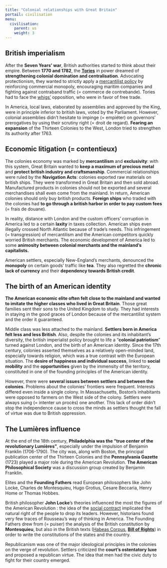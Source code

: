 ```yaml
---
title: "Colonial relationships with Great Britain"
portail: civilisation
menu:
  civilisation:
    parent: us
    weight: 3
---
```


## British imperialism

After the **Seven Years’ war**, British authorities started to think about their empire. Between **1770 and 1782**, the [**Tories**](https://fr.wikipedia.org/wiki/Tories) in power dreamed of **strengthening colonial domination and centralisation**. Advocating protectionism, they wanted to strictly apply a [mercantilist policy](https://fr.wikipedia.org/wiki/Mercantilisme) by reinforcing commercial monopoly, encouraging maritim companies and fighting against contraband traffic (= commerce de contrebande). Tories had to face the [whigs’](https://fr.wikipedia.org/wiki/Whigs) opposition, who were in favor of free trade.

In America, local laws, elaborated by assemblies and approved by the King, were in principle inferior to british laws, voted by the Parliament. However, colonial assemblies didn’t hesitate to impinge (= empiéter) on governors’ prerogatives by using their scrutiny right (= droit de regard). **Fearing an expansion** of the Thirteen Colonies to the West, London tried to strengthen its authority after 1763.

## Economic litigation (= contentieux)

The colonies economy was marked by **mercantilism** and **exclusivity**: with this system, Great Britain wanted to **keep a maximum of precious metal** and **protect british industry and craftsmanship**. Commercial relationships were ruled by the **Navigation Acts**: colonies exported raw materials on british ships. They were transformed in Great Britain and then sold abroad. Manufactured products in colonies should not be exported and several merchandises shall even come from the mainland. In return, American colonies should only buy british products. **Foreign ships** who traded with the colonies had **to go through a british harbor in order to pay custom fees** (= frais de douane).

In reality, distance with London and the custom officers’ corruption in America led to a certain **laxity** in taxes collection. American ships even illegally crossed North Atlantic because of trade’s needs. This infringement (= transgression) of mercantilism and the American competitors quickly worried British merchants. The economic development of America led to some **animosity between colonial merchants and the mainland’s capitalists.**

American settlers, especially New-England’s merchants, denounced the **monopoly** on certain goods’ traffic like **tea**. They also regretted the **chronic lack of currency** and their **dependency towards British credit**.

## The birth of an American identity

**The American economic elite often felt close to the mainland and wanted to imitate the higher classes who lived in Great Britain**. Those great families sent their sons to the United Kingdom to study. They had interests in staying in the good graces of London because of the mercantilist system and the order it guaranteed.

Middle class was less attached to the mainland. **Settlers born in America felt less and less British**. Also, despite the colonies and its inhabitant’s diversity, the british imperialist policy brought to life a “**colonial patriotism**” turned against London, and the birth of an American identity. Since the 17th century, colonies asserted themselves as a relatively open-minded land, especially towards religion, which was a true contrast with the European situation. The **desire of happiness and individual success**, linked to **social mobility** and the **opportunities** given by the immensity of the territory, constituted in one of the founding principles of the American identity.

However, there were **several issues between settlers and between the colonies**. Problems about the colonies’ frontiers were frequent. Interests differed even inside a single colony. In Massachusetts, Boston’s inhabitants were opposed to farmers on the West side of the colony. Settlers were always suing (= intenter un procès) one another. This lack of order didn’t stop the independence cause to cross the minds as settlers thought the fall of virtue was due to British oppression.

## The Lumières influence

At the end of the 18th century, **Philadelphia was the “true center of the revolutionary Lumières”**, especially under the impulsion of Benjamin Franklin (1706-1790). The city was, along with Boston, the principal publication center of the Thirteen Colonies and the **Pennsylvania Gazette** (1723) played a major role during the American Revolution. **The American Philosophical Society** was a discussion group created by Benjamin Franklin.

Elites and the **Founding Fathers** read European philosophers like John Locke, Charles de Montesquieu, Hugo Grotius, Cesare Beccaria, Henry Home or Thomas Hobbes.

British philosopher **John Locke**’s theories influenced the most the figures of the American Revolution : the idea of the [social contract](https://fr.wikipedia.org/wiki/Th%C3%A9ories_du_contrat_social) implicated the natural right of the people to drop its leaders. However, historians found very few traces of Rousseau’s way of thinking in America. The Founding Fathers drew from (= puiser) the analysis of the British constitution by **Montesquieu**, but also in the British texts ([Habeas Corpus](https://fr.wikipedia.org/wiki/Habeas_Corpus), [**Bill of Rights**](https://fr.wikipedia.org/wiki/D%C3%A9claration_des_droits)) in order to write the constitutions of the states and the country.

Republicanism was one of the major ideological principles in the colonies on the verge of revolution. Settlers criticized the **court’s ostentatory luxe** and proposed a republican virtue. The idea that men had the civic duty to fight for their country emerged.